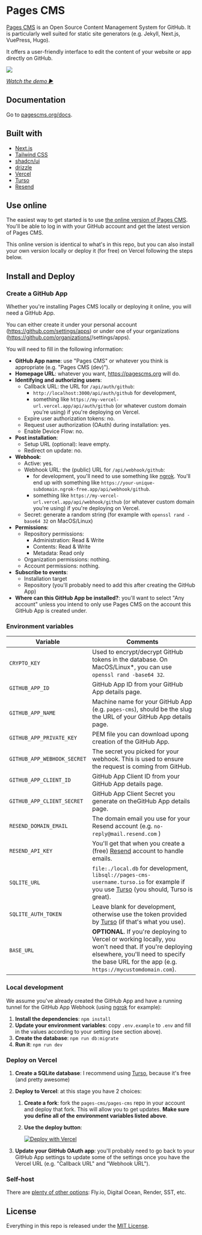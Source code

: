 # Pages CMS

[Pages CMS](https://pagescms.org) is an Open Source Content Management System for GitHub. It is particularly well suited for static site generators (e.g. Jekyll, Next.js, VuePress, Hugo).

It offers a user-friendly interface to edit the content of your website or app directly on GitHub.

<a href="https://demo.pagescms.org" target="_blank">
<picture>
<source media="(prefers-color-scheme: dark)" srcset="https://pagescms.org/media/screenshots/nextjs-edit-with-bg-dark@2x.png">
<source media="(prefers-color-scheme: light)" srcset="https://pagescms.org/media/screenshots/nextjs-edit-with-bg-light@2x.png">
<img src="https://pagescms.org/media/screenshots/nextjs-edit-with-bg-light@2x.png">
</picture>
</a>

*[Watch the demo ▶](https://demo.pagescms.org)*

## Documentation

Go to [pagescms.org/docs](https://pagescms.org/docs).

## Built with

- [Next.js](https://nextjs.org/)
- [Tailwind CSS](https://tailwindcss.com/)
- [shadcn/ui](https://ui.shadcn.com/)
- [drizzle](https://orm.drizzle.team/)
- [Vercel](https://vercel.com/)
- [Turso](https://turso.tech/)
- [Resend](https://resend.com/)

## Use online

The easiest way to get started is to use [the online version of Pages CMS](https://app.pagescms.org). You'll be able to log in with your GitHub account and get the latest version of Pages CMS.

This online version is identical to what's in this repo, but you can also install your own version locally or deploy it (for free) on Vercel following the steps below.

## Install and Deploy

### Create a GitHub App

Whether you're installing Pages CMS locally or deploying it online, you will need a GitHub App.

You can either create it under your personal account (https://github.com/settings/apps) or under one of your organizations (https://github.com/organizations/<org-name>/settings/apps).

You will need to fill in the following information:

- **GitHub App name**: use "Pages CMS" or whatever you think is appropriate (e.g. "Pages CMS (dev)").
- **Homepage URL**: whatever you want, https://pagescms.org will do.
- **Identifying and authorizing users**:
    - Callback URL: the URL for `/api/auth/github`:
        - `http://localhost:3000/api/auth/github` for development,
        - something like `https://my-vercel-url.vercel.app/api/auth/github` (or whatever custom domain you're using) if you're deploying on Vercel.
    - Expire user authorization tokens: no.
    - Request user authorization (OAuth) during installation: yes.
    - Enable Device Flow: no.
- **Post installation**:
    - Setup URL (optional): leave empty.
    - Redirect on update: no.
- **Webhook**:
    - Active: yes.
    - Webhook URL: the (public) URL for `/api/webhook/github`:
        - for development, you'll need to use something like [ngrok](https://ngrok.com/). You'll end up with something like `https://your-unique-subdomain.ngrok-free.app/api/webhook/github`.
        - something like `https://my-vercel-url.vercel.app/api/webhook/github` (or whatever custom domain you're using) if you're deploying on Vercel.
    - Secret: generate a random string (for example with `openssl rand -base64 32` on MacOS/Linux)
- **Permissions**:
    - Repository permissions:
        - Administration: Read & Write
        - Contents: Read & Write
        - Metadata: Read only
    - Organization permissions: nothing.
    - Account permissions: nothing.
- **Subscribe to events**:
    - Installation target
    - Repository (you'll probably need to add this after creating the GitHub App)
- **Where can this GitHub App be installed?**: you'll want to select "Any account" unless you intend to only use Pages CMS on the account this GitHub App is created under.

### Environment variables

Variable | Comments
--- | ---
`CRYPTO_KEY` | Used to encrypt/decrypt GitHub tokens in the database. On MacOS/Linux*, you can use `openssl rand -base64 32`.
`GITHUB_APP_ID` | GitHub App ID from your GitHub App details page.
`GITHUB_APP_NAME` | Machine name for your GitHub App (e.g. `pages-cms`), should be the slug the URL of your GitHub App details page.
`GITHUB_APP_PRIVATE_KEY` | PEM file you can download upong creation of the GitHub App.
`GITHUB_APP_WEBHOOK_SECRET` | The secret you picked for your webhook. This is used to ensure the request is coming from GitHub.
`GITHUB_APP_CLIENT_ID` | GitHub App Client ID from your GitHub App details page.
`GITHUB_APP_CLIENT_SECRET` | GitHub App Client Secret you generate on theGitHub App details page.
`RESEND_DOMAIN_EMAIL` | The domain email you use for your Resend account (e.g. `no-reply@mail.resend.com` )
`RESEND_API_KEY` | You'll get that when you create a (free) [Resend](https://resend.com) account to handle emails.
`SQLITE_URL` | `file:./local.db` for development, `libsql://pages-cms-username.turso.io` for example if you use [Turso](https://turso.tech) (you should, Turso is great).
`SQLITE_AUTH_TOKEN` | Leave blank for development, otherwise use the token provided by [Turso](https://turso.tech) (if that's what you use).
`BASE_URL` | **OPTIONAL**. If you're deploying to Vercel or working locally, you won't need that. If you're deploying elsewhere, you'll need to specify the base URL for the app (e.g. `https://mycustomdomain.com`).

### Local development

We assume you've already created the GitHub App and have a running tunnel for the GitHub App Webhook (using [ngrok](https://ngrok.com/) for example):

1. **Install the dependencies**: `npm install`
2. **Update your environment variables**: copy `.env.example` to `.env` and fill in the values according to your setting (see section above).
3. **Create the database**: `npm run db:migrate`
4. **Run it**: `npm run dev`

### Deploy on Vercel

1. **Create a SQLite database**: I recommend using [Turso](https://turso.tech), because it's free (and pretty awesome)
2. **Deploy to Vercel**: at this stage you have 2 choices:
    1. **Create a fork**: fork the `pages-cms/pages-cms` repo in your account and deploy that fork. This will allow you to get updates. **Make sure you define all of the environment variables listed above**.
    2. **Use the deploy button**:
    
        [![Deploy with Vercel](https://vercel.com/button)](https://vercel.com/new/clone?repository-url=https%3A%2F%2Fgithub.com%2Fpages-cms%2Fpages-cms%2Ftree%2Fmain&project-name=pages-cms&repository-name=pages-cms&redirect-url=https%3A%2F%2Fpagescms.org&env=CRYPTO_KEY,GITHUB_APP_ID,GITHUB_APP_NAME,GITHUB_APP_PRIVATE_KEY,GITHUB_APP_WEBHOOK_SECRET,GITHUB_APP_CLIENT_ID,GITHUB_APP_CLIENT_SECRET,RESEND_API_KEY,SQLITE_URL,SQLITE_AUTH_TOKEN)

3. **Update your GitHub OAuth app**: you'll probably need to go back to your GitHub App settings to update some of the settings once you have the Vercel URL (e.g. "Callback URL" and "Webhook URL").

### Self-host

There are [plenty of other options](https://nextjs.org/docs/app/building-your-application/deploying#self-hosting): Fly.io, Digital Ocean, Render, SST, etc.

## License

Everything in this repo is released under the [MIT License](LICENSE).
